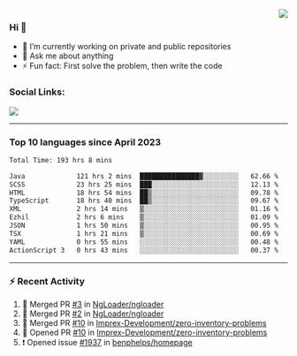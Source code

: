 <!--
<a href="https://wuffy.eu">
  <img align="right" src="https://github.com/ngloader/ngloader/blob/devcard/devcard.png" height="410" width="300" alt="NgLoader's Dev Card"/>
</a>
-->

<a href="https://wuffy.eu">
  <img align="right" src="https://github-readme-stats.vercel.app/api?username=ngloader&count_private=true&include_all_commits=true&show_icons=true&theme=dracula" />
</a>

### Hi 👋
- 🔭 I’m currently working on private and public repositories
- 💬 Ask me about anything
- ⚡ Fun fact: First solve the problem, then write the code

### Social Links:
<a href="https://discord.gg/jUtRU5Q">
  <img src="https://dcbadge.vercel.app/api/shield/128286216708685824?style=flat&theme=clean&compact=true" />
</a>

<!--
---

<div>
  <img src="https://github-readme-stats.vercel.app/api/wakatime?username=NgLoader&api_domain=wakapi.wuffy.dev&bg_color=282a36&title_color=ff6e96&icon_color=2F855A&text_color=ffffff&custom_title=Week%20Stats&layout=compact" />
</div>

---

<div>
  <img height="170" align="left" src="https://github-readme-stats.vercel.app/api?username=ngloader&count_private=true&include_all_commits=true&show_icons=true&theme=dracula" />
  <img src="https://github-readme-stats.vercel.app/api/top-langs/?username=ngloader&layout=compact&theme=dracula" />
</div>

---

<a href="https://github.com/ryo-ma/github-profile-trophy">
  <img width=800 src="https://github-profile-trophy.vercel.app/?username=ngloader&column=8&theme=dracula&no-frame=true"/>
</a>
-->

---

### Top 10 languages since April 2023

<!--START_SECTION:waka-->

```txt
Total Time: 193 hrs 8 mins

Java             121 hrs 2 mins  ███████████████▓░░░░░░░░░   62.66 %
SCSS             23 hrs 25 mins  ███░░░░░░░░░░░░░░░░░░░░░░   12.13 %
HTML             18 hrs 54 mins  ██▒░░░░░░░░░░░░░░░░░░░░░░   09.78 %
TypeScript       18 hrs 40 mins  ██▒░░░░░░░░░░░░░░░░░░░░░░   09.67 %
XML              2 hrs 14 mins   ▒░░░░░░░░░░░░░░░░░░░░░░░░   01.16 %
Ezhil            2 hrs 6 mins    ▒░░░░░░░░░░░░░░░░░░░░░░░░   01.09 %
JSON             1 hrs 50 mins   ▒░░░░░░░░░░░░░░░░░░░░░░░░   00.95 %
TSX              1 hrs 21 mins   ▒░░░░░░░░░░░░░░░░░░░░░░░░   00.69 %
YAML             0 hrs 55 mins   ░░░░░░░░░░░░░░░░░░░░░░░░░   00.48 %
ActionScript 3   0 hrs 43 mins   ░░░░░░░░░░░░░░░░░░░░░░░░░   00.37 %
```

<!--END_SECTION:waka-->

---

### :zap: Recent Activity
<!--START_SECTION:activity-->
1. 🎉 Merged PR [#3](https://github.com/NgLoader/ngloader/pull/3) in [NgLoader/ngloader](https://github.com/NgLoader/ngloader)
2. 🎉 Merged PR [#2](https://github.com/NgLoader/ngloader/pull/2) in [NgLoader/ngloader](https://github.com/NgLoader/ngloader)
3. 🎉 Merged PR [#10](https://github.com/Imprex-Development/zero-inventory-problems/pull/10) in [Imprex-Development/zero-inventory-problems](https://github.com/Imprex-Development/zero-inventory-problems)
4. 💪 Opened PR [#10](https://github.com/Imprex-Development/zero-inventory-problems/pull/10) in [Imprex-Development/zero-inventory-problems](https://github.com/Imprex-Development/zero-inventory-problems)
5. ❗ Opened issue [#1937](https://github.com/benphelps/homepage/issues/1937) in [benphelps/homepage](https://github.com/benphelps/homepage)
<!--END_SECTION:activity-->
